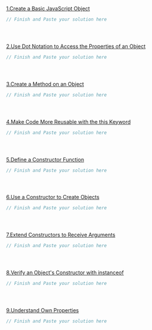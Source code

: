 [1.Create a Basic JavaScript Object](https://www.freecodecamp.org/learn/javascript-algorithms-and-data-structures/object-oriented-programming/create-a-basic-javascript-object)
```js
// Finish and Paste your solution here





```


[2.Use Dot Notation to Access the Properties of an Object](https://www.freecodecamp.org/learn/javascript-algorithms-and-data-structures/object-oriented-programming/use-dot-notation-to-access-the-properties-of-an-object)

```js
// Finish and Paste your solution here





```

[3.Create a Method on an Object](https://www.freecodecamp.org/learn/javascript-algorithms-and-data-structures/object-oriented-programming/create-a-method-on-an-object)
```js
// Finish and Paste your solution here





```

[4.Make Code More Reusable with the this Keyword](https://www.freecodecamp.org/learn/javascript-algorithms-and-data-structures/object-oriented-programming/make-code-more-reusable-with-the-this-keyword)
```js
// Finish and Paste your solution here





```

[5.Define a Constructor Function](https://www.freecodecamp.org/learn/javascript-algorithms-and-data-structures/object-oriented-programming/define-a-constructor-function)
```js
// Finish and Paste your solution here





```



[6.Use a Constructor to Create Objects](https://www.freecodecamp.org/learn/javascript-algorithms-and-data-structures/object-oriented-programming/use-a-constructor-to-create-objects)
```js
// Finish and Paste your solution here





```

[7.Extend Constructors to Receive Arguments](https://www.freecodecamp.org/learn/javascript-algorithms-and-data-structures/object-oriented-programming/extend-constructors-to-receive-arguments)
```js
// Finish and Paste your solution here





```


[8.Verify an Object's Constructor with instanceof](https://www.freecodecamp.org/learn/javascript-algorithms-and-data-structures/object-oriented-programming/verify-an-objects-constructor-with-instanceof)

```js
// Finish and Paste your solution here





```

[9.Understand Own Properties](https://www.freecodecamp.org/learn/javascript-algorithms-and-data-structures/object-oriented-programming/understand-own-properties)
```js
// Finish and Paste your solution here





```

